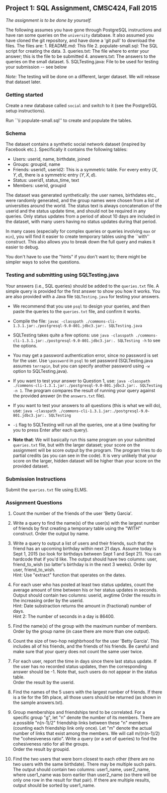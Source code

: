 ## Project 1: SQL Assignment, CMSC424, Fall 2015

*The assignment is to be done by yourself.*

The following assumes you have gone through PostgreSQL instructions and have ran some queries on the `university` database. 
It also assumed you have cloned the git repository, and have done a 'git pull' to download
the files. The files are:
    1. README.md: This file
    2. populate-small.sql: The SQL script for creating the data.
    3. queries.txt: The file where to enter your answer; this is the file to be submitted
    4. answers.txt: The answers to the queries on the small dataset.
    5. SQLTesting.java: File to be used for testing your submission -- see below

*Note:* The testing will be done on a different, larger dataset. We will release that dataset later.

### Getting started
Create a new database called `social` and switch to it (see the PostgreSQL setup instructions).

Run ``\i populate-small.sql'' to create and populate the tables. 

### Schema 
The dataset contains a synthetic social network dataset (inspired by Facebook etc.). Specifically it contains the following tables:
* Users: userid, name, birthdate, joined 
* Groups: groupid, name
* Friends: userid1, userid2: This is a symmetric table. For every entry $(X, Y, d)$, there is a symmetric entry $(Y, X, d)$.
* Status: userid1, status_time, text
* Members: userid, groupid

The dataset was generated synthetically: the user names, birthdates etc., 
were randomly generated, and the group names were chosen from a list of 
universities around the world. The status text is always concatenation 
of the userid and the status update time, and should not be required 
in any queries. Only status updates from a period of about 10 days
are included in the dataset, with many users having no status updates 
during that period.

In many cases (especially for complex queries or queries involving 
`max` or `min`), you will find it easier to create temporary tables
using the ``with'' construct. This also allows you to break down the full 
query and makes it easier to debug.

You don't have to use the "hints" if you don't want to; there might 
be simpler ways to solve the questions.

### Testing and submitting using SQLTesting.java
Your answers (i.e., SQL queries) should be added to the `queries.txt` file. A simple query is provided for the first answer to show you how it works.
You are also provided with a Java file `SQLTesting.java` for testing your answers.

- We recommend that you use `psql` to design your queries, and then paste the queries to the `queries.txt` file, and confirm it works.

- Compile the file: `javac -classpath ./commons-cli-1.3.1.jar:./postgresql-9.0-801.jdbc3.jar:. SQLTesting.java`

- SQLTesting takes quite a few options: use `java -classpath ./commons-cli-1.3.1.jar:./postgresql-9.0-801.jdbc3.jar:. SQLTesting -h` to see the options.

- You may get a password authentication error, since no password is set for the user. Use `\password` in `psql` to set password (SQLTesting.java
  assumes `terrapin`, but you can specify another password using `-w` option to SQLTesting.java).

- If you want to test your answer to Question 1, use: `java -classpath ./commons-cli-1.3.1.jar:./postgresql-9.0-801.jdbc3.jar:. SQLTesting -n 1`.
The program compares the result of running your query against the provided answer (in the `answers.txt` file).

- If you want to test your answers to all questions (this is what we will do), use: `java -classpath ./commons-cli-1.3.1.jar:./postgresql-9.0-801.jdbc3.jar:. SQLTesting`

- `-i` flag to SQLTesting will run all the queries, one at a time (waiting for you to press Enter after each query).

- **Note that**: We will basically run this same program on your submitted `queries.txt` file, but with the larger dataset; your score on the assignment will 
be score output by the program. The program tries to do partial credits (as you can see in the code). It is very unlikely that your score on the larger, hidden 
dataset will be higher than your score on the provided dataset.  

### Submission Instructions
Submit the `queries.txt` file using ELMS.
      
### Assignment Questions

1. Count the number of the friends of the user 'Betty Garcia'.

2. Write a query to find the name(s) of the user(s) with the largest
number of friends by first creating a temporary table using the "WITH"
construct. Order the output by name.

3. Write a query to output a list of users and their friends, such that the friend has an
upcoming birthday within next 21 days.  Assume today is Sept 1, 2015
(so look for birthdays between Sept 1 and Sept 21). You can hardcode
that if you'd like. The output should have two columns: user, friend_to_wish (so latter's birthday is
in the next 3 weeks). Order by user, friend_to_wish.<br>
Hint: Use "extract" function that operates on the dates.

4. For each user who has posted at least two status updates, count the
average amount of time between his or her status updates in seconds.
Output should contain two columns: userid, avgtime
Order the results in the increasing order by the userid.<br>
Hint: Date substraction returns the amount in (fractional) number of days. <br>
Hint 2: The number of seconds in a day is 86400.

5. Find the name(s) of the group with the maximum number of members. Order by the group 
name (in case there are more than one output).

6. Count the size of two-hop neighbrhood for the user 'Betty Garcia'. This
includes all of his friends, and the friends of his friends. Be careful
and make sure that your query does not count the same user twice.

7. For each user, report the time in days since there last status
update. If the user has no recorded status updates, then the
corresponding answer should be -1. Note that, such users do not 
appear in the status table.<br>
Order the result by the userid.

8. Find the names of the 5 users with the largest number of friends. If there is a tie for the 5th place, all those users should be returned (as shown in the sample answers.txt).

9. Group memberships and friendships tend to be correlated. For a
specific group "g", let "n" denote the number of its members.  There are
a possible "n(n-1)/2" friendship links between these "n" members
(counting each friendship link only once). Let "m" denote the actual
number of links that exist among the members.  We will call m/(n(n-1)/2)
the "cohesiveness ratio". Write a query (or a set of queries) to find
the cohesiveness ratio for all the groups. <br>
Order the result by groupid.

10. Find the two users that were born closest to each other (there are no
two users with the same birthdate). There may be multiple such pairs.
The output should contain two columns: user1_name, user2_name, where user1_name was
born earlier than user2_name (so there will be only one row in the result for that pair). 
If there are multiple results, output should be sorted by user1_name.
